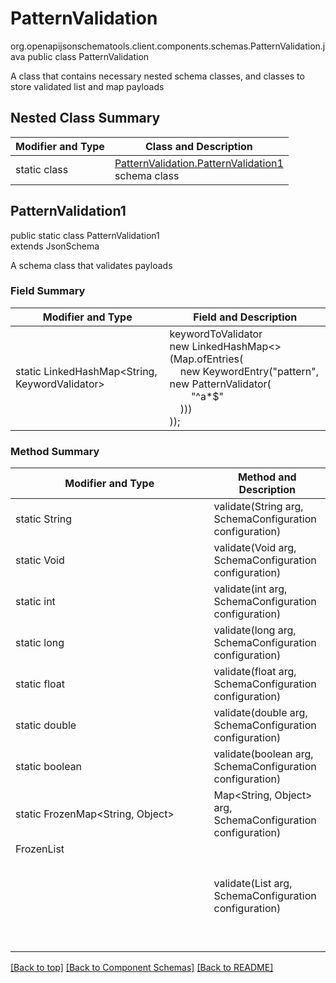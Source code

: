 # PatternValidation
org.openapijsonschematools.client.components.schemas.PatternValidation.java
public class PatternValidation

A class that contains necessary nested schema classes, and classes to store validated list and map payloads

## Nested Class Summary
| Modifier and Type | Class and Description |
| ----------------- | ---------------------- |
| static class | [PatternValidation.PatternValidation1](#patternvalidation1)<br> schema class |

## PatternValidation1
public static class PatternValidation1<br>
extends JsonSchema

A schema class that validates payloads

### Field Summary
| Modifier and Type | Field and Description |
| ----------------- | ---------------------- |
| static LinkedHashMap<String, KeywordValidator> |keywordToValidator<br/>new LinkedHashMap<>(Map.ofEntries(<br/>&nbsp;&nbsp;&nbsp;&nbsp;new KeywordEntry("pattern", new PatternValidator(<br>&nbsp;&nbsp;&nbsp;&nbsp;&nbsp;&nbsp;&nbsp;&nbsp;"^a*$"<br>&nbsp;&nbsp;&nbsp;&nbsp;)))<br>)); |

### Method Summary
| Modifier and Type | Method and Description |
| ----------------- | ---------------------- |
| static String | validate(String arg, SchemaConfiguration configuration) |
| static Void | validate(Void arg, SchemaConfiguration configuration) |
| static int | validate(int arg, SchemaConfiguration configuration) |
| static long | validate(long arg, SchemaConfiguration configuration) |
| static float | validate(float arg, SchemaConfiguration configuration) |
| static double | validate(double arg, SchemaConfiguration configuration) |
| static boolean | validate(boolean arg, SchemaConfiguration configuration) |
| static FrozenMap<String, Object> | Map<String, Object> arg, SchemaConfiguration configuration) |
| FrozenList<Object> | validate(List<Object> arg, SchemaConfiguration configuration) |

[[Back to top]](#top) [[Back to Component Schemas]](../../../README.md#Component-Schemas) [[Back to README]](../../../README.md)

